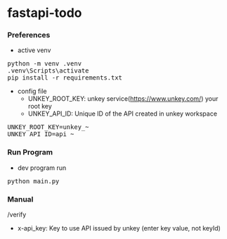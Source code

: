 # fastapi-todo

### Preferences

- active venv

<pre>
python -m venv .venv
.venv\Scripts\activate
pip install -r requirements.txt
</pre>

- config file
    - UNKEY_ROOT_KEY: unkey service(https://www.unkey.com/) your root key
    - UNKEY_API_ID: Unique ID of the API created in unkey workspace

<pre>
UNKEY_ROOT_KEY=unkey_~
UNKEY_API_ID=api_~
</pre>


### Run Program
- dev program run
<pre>
python main.py
</pre>

### Manual
/verify
- x-api_key: Key to use API issued by unkey (enter key value, not keyId)
